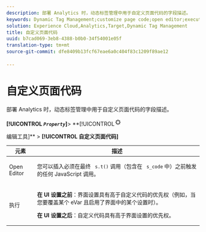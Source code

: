 ```yaml
---
description: 部署 Analytics 时，动态标签管理中用于自定义页面代码的字段描述。
keywords: Dynamic Tag Management;customize page code;open editor;execute
solution: Experience Cloud,Analytics,Target,Dynamic Tag Management
title: 自定义页面代码
uuid: b7cad069-3eb8-4388-b0b0-34f54001e05f
translation-type: tm+mt
source-git-commit: dfe8409b13fcf67eae6a0c404f83c1209f89ae12

---
```



# 自定义页面代码

部署 Analytics 时，动态标签管理中用于自定义页面代码的字段描述。

**[!UICONTROL *`Property`*]**> **[!UICONTROL![](assets/settings_gear.png)

编辑工具]** > **[!UICONTROL 自定义页面代码]**

<table id="table_A4676A5FEE814DF9A05DA0E56F8B4C6D"> 
 <thead> 
  <tr> 
   <th colname="col1" class="entry"> 元素 </th> 
   <th colname="col2" class="entry"> 描述 </th> 
  </tr> 
 </thead>
 <tbody> 
  <tr> 
   <td colname="col1"> <p>Open Editor </p> </td> 
   <td colname="col2"> <p>您可以插入必须在最终 <code> s.t()</code> 调用（包含在 <code> s_code</code> 中）之前触发的任何 JavaScript 调用。 </p> </td> 
  </tr> 
  <tr> 
   <td colname="col1"> <p>执行 </p> </td> 
   <td colname="col2"> <p> <b>在 UI 设置之前</b>：界面设置具有高于自定义代码的优先权（例如，当您要覆盖某个 eVar 且启用了界面中的某个设置时）。 </p> <p> <b>在 UI 设置之后</b>：自定义代码具有高于界面设置的优先权。 </p> </td> 
  </tr> 
 </tbody> 
</table>

